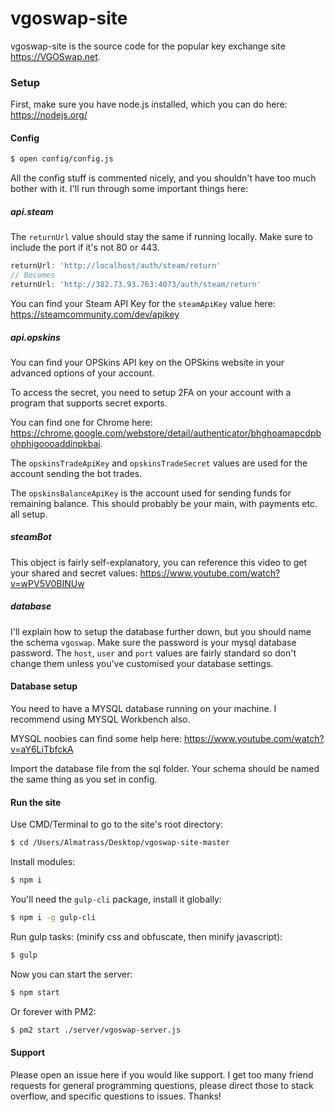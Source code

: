 # vgoswap-site

vgoswap-site is the source code for the popular key exchange site https://VGOSwap.net.

### Setup

First, make sure you have node.js installed, which you can do here: https://nodejs.org/

#### Config

```bash
$ open config/config.js
```

All the config stuff is commented nicely, and you shouldn't have too much bother with it. 
I'll run through some important things here: 

##### api.steam
The `returnUrl` value should stay the same if running locally.
Make sure to include the port if it's not 80 or 443.

```js
returnUrl: 'http://localhost/auth/steam/return'
// Becomes
returnUrl: 'http://382.73.93.763:4073/auth/steam/return'
```

You can find your Steam API Key for the `steamApiKey` value here: https://steamcommunity.com/dev/apikey

##### api.opskins
You can find your OPSkins API key on the OPSkins website in your advanced options of your account.

To access the secret, you need to setup 2FA on your account with a program that supports secret exports.

You can find one for Chrome here: https://chrome.google.com/webstore/detail/authenticator/bhghoamapcdpbohphigoooaddinpkbai.

The `opskinsTradeApiKey` and `opskinsTradeSecret` values are used for the account sending the bot trades.

The `opskinsBalanceApiKey` is the account used for sending funds for remaining balance. This should probably be your main, with payments etc. all setup.

##### steamBot
This object is fairly self-explanatory, you can reference this video to get your shared and secret values: https://www.youtube.com/watch?v=wPV5V0BINUw

##### database
I'll explain how to setup the database further down, but you should name the schema `vgoswap`. Make sure the password is your mysql database password. The `host`, `user` and `port` values are fairly standard so don't change them unless you've customised your database settings.

#### Database setup
You need to have a MYSQL database running on your machine. I recommend using MYSQL Workbench also.

MYSQL noobies can find some help here: https://www.youtube.com/watch?v=aY6LiTbfckA

Import the database file from the sql folder. Your schema should be named the same thing as you set in config.

#### Run the site
Use CMD/Terminal to go to the site's root directory:
```bash
$ cd /Users/Almatrass/Desktop/vgoswap-site-master
```
Install modules:
```bash
$ npm i
```

You'll need the `gulp-cli` package, install it globally:
```bash
$ npm i -g gulp-cli
```
Run gulp tasks: (minify css and obfuscate, then minify javascript):
```bash
$ gulp
```

Now you can start the server: 
```bash
$ npm start
```

Or forever with PM2: 
```bash
$ pm2 start ./server/vgoswap-server.js
```

#### Support
Please open an issue here if you would like support. I get too many friend requests for general programming questions, please direct those to stack overflow, and specific questions to issues. Thanks!

